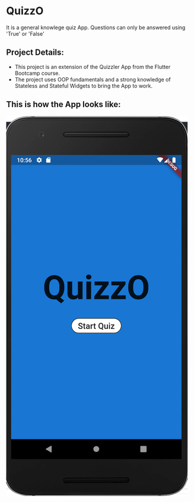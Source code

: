 # QuizzO

It is a general knowlege quiz App. Questions can only be answered using 'True' or 'False' 

## Project Details:
* This project is an extension of the Quizzler App from the Flutter Bootcamp course.
* The project uses OOP fundamentals and a strong knowledge of Stateless and Stateful Widgets to bring the App to work. 

## This is how the App looks like: 

![](https://github.com/nj04707/QuizzO/blob/master/AppSnippet.png)
